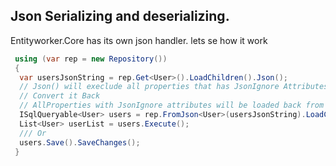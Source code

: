   ## Json Serializing and deserializing.
  Entityworker.Core has its own json handler. lets se how it work
  
  ```csharp
   using (var rep = new Repository())
   {
    var usersJsonString = rep.Get<User>().LoadChildren().Json();
    // Json() will execlude all properties that has JsonIgnore Attributes
    // Convert it Back
    // AllProperties with JsonIgnore attributes will be loaded back from the database if Primary key exist withing the json string
    ISqlQueryable<User> users = rep.FromJson<User>(usersJsonString).LoadChildren();
    List<User> userList = users.Execute();
    /// Or
    users.Save().SaveChanges();
   }
   ```
